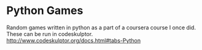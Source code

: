 Python Games
============

Random games written in python as a part of a coursera course I once did. These can be run in codeskulptor.
http://www.codeskulptor.org/docs.html#tabs-Python
